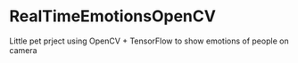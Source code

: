 # RealTimeEmotionsOpenCV
 Little pet prject using OpenCV + TensorFlow to show emotions of people on camera
